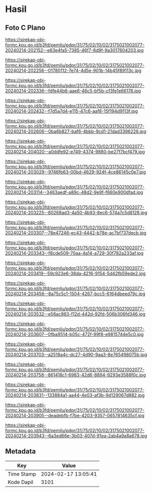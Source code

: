 # Hasil

## Foto C Plano

https://sirekap-obj-formc.kpu.go.id/b3fd/pemilu/pdpr/31/75/02/10/02/3175021002077-20240214-202152--e83e4fa5-7385-46f7-8d9f-9a3017604203.jpg

https://sirekap-obj-formc.kpu.go.id/b3fd/pemilu/pdpr/31/75/02/10/02/3175021002077-20240214-202256--01780112-7e74-4d5e-901b-14b45f89113c.jpg

https://sirekap-obj-formc.kpu.go.id/b3fd/pemilu/pdpr/31/75/02/10/02/3175021002077-20240214-202336--fdfe44b6-aae6-46c5-bf5b-cf3fe1e66176.jpg

https://sirekap-obj-formc.kpu.go.id/b3fd/pemilu/pdpr/31/75/02/10/02/3175021002077-20240214-202432--f7d5a7d4-e115-47c6-aaf8-15f194d9113f.jpg

https://sirekap-obj-formc.kpu.go.id/b3fd/pemilu/pdpr/31/75/02/10/02/3175021002077-20240214-202606--0ba6b827-baf6-4bbb-9cd1-21dad3396226.jpg

https://sirekap-obj-formc.kpu.go.id/b3fd/pemilu/pdpr/31/75/02/10/02/3175021002077-20240214-204020--a0ddfe92-e749-4374-9880-be27f7bcf479.jpg

https://sirekap-obj-formc.kpu.go.id/b3fd/pemilu/pdpr/31/75/02/10/02/3175021002077-20240214-203029--9746fb63-00bd-4629-924f-4ce86145c0e7.jpg

https://sirekap-obj-formc.kpu.go.id/b3fd/pemilu/pdpr/31/75/02/10/02/3175021002077-20240214-203114--3463aedf-a89c-48d2-9e9f-f660e900dfad.jpg

https://sirekap-obj-formc.kpu.go.id/b3fd/pemilu/pdpr/31/75/02/10/02/3175021002077-20240214-203225--80268ad3-4a50-4b93-8ec6-574a7c5d8128.jpg

https://sirekap-obj-formc.kpu.go.id/b3fd/pemilu/pdpr/31/75/02/10/02/3175021002077-20240214-203307--78e47246-ec43-4442-b78e-ac7bf737decb.jpg

https://sirekap-obj-formc.kpu.go.id/b3fd/pemilu/pdpr/31/75/02/10/02/3175021002077-20240214-203343--f8cde509-70aa-4a14-a729-30f782a233af.jpg

https://sirekap-obj-formc.kpu.go.id/b3fd/pemilu/pdpr/31/75/02/10/02/3175021002077-20240214-203419--59c923e6-38da-4216-9154-5d42fb59ede2.jpg

https://sirekap-obj-formc.kpu.go.id/b3fd/pemilu/pdpr/31/75/02/10/02/3175021002077-20240214-203456--8a75c5c1-1504-4267-bcc5-6164dbeed79c.jpg

https://sirekap-obj-formc.kpu.go.id/b3fd/pemilu/pdpr/31/75/02/10/02/3175021002077-20240214-203532--e56ac983-f12d-442d-92fd-506b306fd346.jpg

https://sirekap-obj-formc.kpu.go.id/b3fd/pemilu/pdpr/31/75/02/10/02/3175021002077-20240214-203607--0fba9514-b05c-472f-99f8-e9815744e5c0.jpg

https://sirekap-obj-formc.kpu.go.id/b3fd/pemilu/pdpr/31/75/02/10/02/3175021002077-20240214-203703--a2518a4c-dc27-4d90-9aa3-8e765498075b.jpg

https://sirekap-obj-formc.kpu.go.id/b3fd/pemilu/pdpr/31/75/02/10/02/3175021002077-20240214-203758--861418c1-6983-42d6-8894-9293e3588f0c.jpg

https://sirekap-obj-formc.kpu.go.id/b3fd/pemilu/pdpr/31/75/02/10/02/3175021002077-20240214-203831--133884a1-aa44-4e03-af3b-9d129067d882.jpg

https://sirekap-obj-formc.kpu.go.id/b3fd/pemilu/pdpr/31/75/02/10/02/3175021002077-20240214-203905--deadebfb-f7be-4203-9357-0657814635cf.jpg

https://sirekap-obj-formc.kpu.go.id/b3fd/pemilu/pdpr/31/75/02/10/02/3175021002077-20240214-203943--6a3ed66e-3b03-407d-91ea-2ab4a9a8a678.jpg


## Metadata

| Key        | Value               |
| ---------- | ------------------- |
| Time Stamp | 2024-02-17 13:05:41 |
| Kode Dapil | 3101                |



